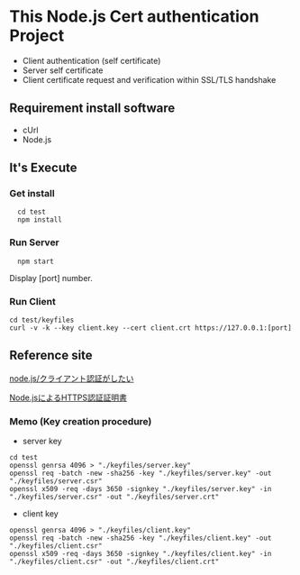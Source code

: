 # This Node.js Cert authentication Project

  - Client authentication (self certificate)
  - Server self certificate
  - Client certificate request and verification within SSL/TLS handshake


## Requirement install software

 - cUrl
 - Node.js


## It's Execute 

### Get install

```
  cd test
  npm install
```

### Run Server

```
  npm start
```

Display [port] number.

### Run Client

```
cd test/keyfiles
curl -v -k --key client.key --cert client.crt https://127.0.0.1:[port]
```


## Reference site

[node.js/クライアント認証がしたい](https://vok.paburica.com/index.php?node.js%2F%E3%82%AF%E3%83%A9%E3%82%A4%E3%82%A2%E3%83%B3%E3%83%88%E8%AA%8D%E8%A8%BC%E3%81%8C%E3%81%97%E3%81%9F%E3%81%84)

[Node.jsによるHTTPS認証証明書](https://engineering.circle.com/https-authorized-certs-with-node-js-315e548354a2)

### Memo (Key creation procedure)

- server key


```
cd test
openssl genrsa 4096 > "./keyfiles/server.key"
openssl req -batch -new -sha256 -key "./keyfiles/server.key" -out "./keyfiles/server.csr" 
openssl x509 -req -days 3650 -signkey "./keyfiles/server.key" -in "./keyfiles/server.csr" -out "./keyfiles/server.crt"
```

- client key

```
openssl genrsa 4096 > "./keyfiles/client.key"
openssl req -batch -new -sha256 -key "./keyfiles/client.key" -out "./keyfiles/client.csr" 
openssl x509 -req -days 3650 -signkey "./keyfiles/client.key" -in "./keyfiles/client.csr" -out "./keyfiles/client.crt"
```
